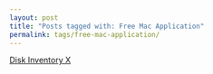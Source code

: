 ```yaml
---
layout: post
title: "Posts tagged with: Free Mac Application"
permalink: tags/free-mac-application/
---
```

[Disk Inventory X](/2012/07/disk-inventory-x)
